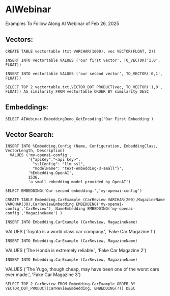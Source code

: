 # AIWebinar
Examples To Follow Along AI Webinar of Feb 26, 2025

## Vectors:
    
    CREATE TABLE vectortable (txt VARCHAR(1000), vec VECTOR(FLOAT, 2))

    INSERT INTO vectortable VALUES ('our first vector', TO_VECTOR('1,0', FLOAT))

    INSERT INTO vectortable VALUES ('our second vector', TO_VECTOR('0,1', FLOAT))

    SELECT TOP 2 vectortable.txt,VECTOR_DOT_PRODUCT(vec, TO_VECTOR('1,0', FLOAT)) AS similarity FROM vectortable ORDER BY similarity DESC

## Embeddings:

    SELECT AIWebinar.EmbeddingDemo_GetEncoding('Our First Embedding')

## Vector Search:

    INSERT INTO %Embedding.Config (Name, Configuration, EmbeddingClass, VectorLength, Description)
      VALUES ('my-openai-config', 
              '{"apiKey":"<api key>", 
                "sslConfig": "llm_ssl", 
                "modelName": "text-embedding-3-small"}',
              '%Embedding.OpenAI', 
              1536,  
              'a small embedding model provided by OpenAI') 

    SELECT EMBEDDING('Our second embedding.','my-openai-config')

    CREATE TABLE Embedding.CarExample (CarReview VARCHAR(200),MagazineName VARCHAR(30),CarReviewEmbedding EMBEDDING('my-openai-config','CarReview'), NameEmbedding EMBEDDING('my-openai-config','MagazineName') )

    INSERT INTO Embedding.CarExample (CarReview, MagazineName)
VALUES ('Toyota is a world class car company.', 'Fake Car Magazine 1')

    INSERT INTO Embedding.CarExample (CarReview, MagazineName)
VALUES ('The Honda is extremely reliable.', 'Fake Car Magazine 2')

    INSERT INTO Embedding.CarExample (CarReview, MagazineName)
VALUES ('The Yugo, though cheap, may have been one of the worst cars ever made.', 'Fake Car Magazine 3')

    SELECT TOP 2 CarReview FROM Embedding.CarExample ORDER BY VECTOR_DOT_PRODUCT(CarReviewEmbedding, EMBEDDING(?)) DESC
